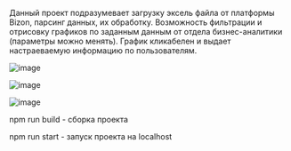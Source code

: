 Данный проект подразумевает загрузку эксель файла от платформы Bizon, парсинг данных, их обработку. Возможность фильтрации и отрисовку графиков по заданным данным от отдела бизнес-аналитики (параметры можно менять). График кликабелен и выдает настраеваемую информацию по пользователям.

![image](https://user-images.githubusercontent.com/102058870/220956821-f58db7b8-8ada-470c-9889-34e1d0d473c1.png)

![image](https://user-images.githubusercontent.com/102058870/220957381-2e193486-044b-45bd-8a17-c7bcbf78cc8d.png)

![image](https://user-images.githubusercontent.com/102058870/219438652-3ae6ae42-63c2-4dac-9e64-5fccedb022cd.png)

npm run build - сборка проекта

npm run start - запуск проекта на localhost
